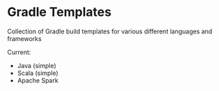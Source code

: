 # Gradle Templates

Collection of Gradle build templates for various different languages and frameworks

Current:
  - Java (simple)
  - Scala (simple)
  - Apache Spark
